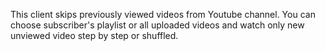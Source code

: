 This client skips previously viewed videos from Youtube channel. 
You can choose subscriber's playlist or all uploaded videos and watch only new unviewed video step by step or shuffled.
